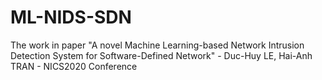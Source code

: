 # ML-NIDS-SDN
The work in paper "A novel Machine Learning-based Network Intrusion Detection System for Software-Defined Network" - Duc-Huy LE, Hai-Anh TRAN - NICS2020 Conference
